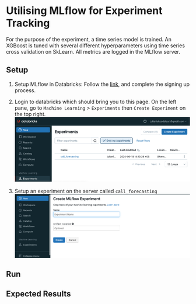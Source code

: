# Utilising MLflow for Experiment Tracking
For the purpose of the experiment, a time series model is trained. An XGBoost is tuned with several different hyperparameters using time series cross validation on SkLearn. All metrics are logged in the MLflow server. 

## Setup
1. Setup MLflow in Databricks:
Follow the [link](https://community.cloud.databricks.com/login.html), and complete the signing up process.

2. Login to databricks which should bring you to this page. On the left pane, go to `Machine Learning` > `Experiments` then `Create Experiment` on the top right.
![Landing Page](https://github.com/julianaddison/mlflow/blob/main/images/experiment_landing_page.png)

3. Setup an experiment on the server called `call_forecasting`
![Create Exeperiment Page](https://github.com/julianaddison/mlflow/blob/main/images/create_experiment.png)

## Run

## Expected Results


   
